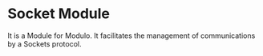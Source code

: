# Socket Module

It is a Module for Modulo. 
It facilitates the management of communications by a Sockets protocol.